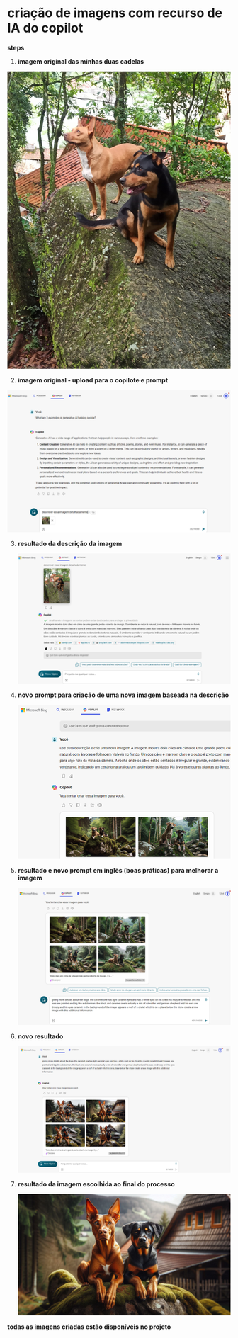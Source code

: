 # criação de imagens com recurso de IA do copilot

**steps**

1. **imagem original das minhas duas cadelas** 
 
 ![dogs](dogs.jpeg)  

2. **imagem original - upload para o copilote e prompt** 

 ![1](1.png)  


3. **resultado da descrição da imagem** 

    ![2](2.png)  


4. **novo prompt para criação de uma nova imagem baseada na descrição** 

    ![3](3.png)  

5. **resultado e novo prompt em inglês (boas práticas) para melhorar a imagem** 
 
    ![4](4.png)  

6. **novo resultado** 
 
    ![5](5.png)  

7. **resultado da imagem escolhida ao final do processo** 
    
    ![melhor](melhor.jpg)  


**todas as imagens criadas estão disponíveis no projeto**